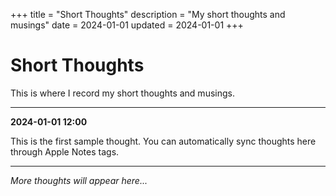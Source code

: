 +++
title = "Short Thoughts"
description = "My short thoughts and musings"
date = 2024-01-01
updated = 2024-01-01
+++

# Short Thoughts

This is where I record my short thoughts and musings.

---

**2024-01-01 12:00**

This is the first sample thought. You can automatically sync thoughts here through Apple Notes tags.

---

*More thoughts will appear here...*

